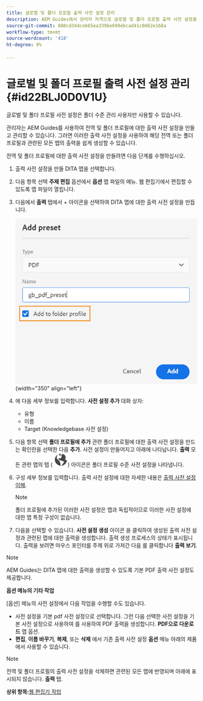 ```yaml
---
title: 글로벌 및 폴더 프로필 출력 사전 설정 관리
description: AEM Guides에서 관리자 자격으로 글로벌 및 폴더 프로필 출력 사전 설정을 만들고, 편집하고, 이름을 바꾸고, 복제하고, 삭제하는 방법에 대해 알아봅니다.
source-git-commit: 880cd344ceb65ea339be699ebcad41c0d62e168a
workflow-type: tm+mt
source-wordcount: '418'
ht-degree: 0%

---
```


# 글로벌 및 폴더 프로필 출력 사전 설정 관리 {#id22BLJ0D0V1U}

글로벌 및 폴더 프로필 사전 설정은 폴더 수준 관리 사용자만 사용할 수 있습니다.

관리자는 AEM Guides를 사용하여 전역 및 폴더 프로필에 대한 출력 사전 설정을 만들고 관리할 수 있습니다. 그러면 이러한 출력 사전 설정을 사용하여 해당 전역 또는 폴더 프로필과 관련된 모든 맵의 출력을 쉽게 생성할 수 있습니다.

전역 및 폴더 프로필에 대한 출력 사전 설정을 만들려면 다음 단계를 수행하십시오.

1. 출력 사전 설정을 만들 DITA 맵을 선택합니다.
1. 다음 항목 선택 **주제 편집** 옵션에서 **옵션** 맵 파일의 메뉴. 웹 편집기에서 편집할 수 있도록 맵 파일이 열립니다.
1. 다음에서 **출력** 탭에서 + 아이콘을 선택하여 DITA 맵에 대한 출력 사전 설정을 만듭니다.

   ![](images/add-global-output-preset.png){width="350" align="left"}

1. 에 다음 세부 정보를 입력합니다. **사전 설정 추가** 대화 상자:
   - 유형
   - 이름
   - Target \(Knowledgebase 사전 설정\)
1. 다음 항목 선택 **폴더 프로필에 추가** 관련 폴더 프로필에 대한 출력 사전 설정을 만드는 확인란을 선택한 다음 **추가**. 사전 설정이 만들어지고 아래에 나타납니다. **출력** 모든 관련 맵의 탭 \( ![](images/global-preset-icon.svg)\) 아이콘은 폴더 프로필 수준 사전 설정을 나타냅니다.
1. 구성 세부 정보를 입력합니다. 출력 사전 설정에 대한 자세한 내용은 [출력 사전 설정 이해](./generate-output-understand-presets.md).

   >[!NOTE]
   >
   > 폴더 프로필에 추가된 이러한 사전 설정은 맵과 독립적이므로 이러한 사전 설정에 대한 맵 특정 구성이 없습니다.

1. 다음을 선택할 수 있습니다. **사전 설정 생성** 아이콘 을 클릭하여 생성된 출력 사전 설정과 관련된 맵에 대한 출력을 생성합니다. 출력 생성 프로세스의 상태가 표시됩니다. 출력을 보려면 마우스 포인터를 주제 위로 가져간 다음 를 클릭합니다 **출력 보기**.

>[!NOTE]
>
> AEM Guides는 DITA 맵에 대한 출력을 생성할 수 있도록 기본 PDF 출력 사전 설정도 제공합니다.

**옵션 메뉴의 기타 작업**

[옵션] 메뉴의 사전 설정에서 다음 작업을 수행할 수도 있습니다.

- 사전 설정을 기본 pdf 사전 설정으로 선택합니다. 그런 다음 선택한 사전 설정을 기본 사전 설정으로 사용하여 를 사용하여 PDF 출력을 생성합니다. **PDF으로 다운로드** 맵 옵션.
- **편집**, **이름 바꾸기**, **복제**, 또는 **삭제** 에서 기존 출력 사전 설정 **옵션** 메뉴 아래의 제품에서 사용할 수 있습니다.

>[!NOTE]
>
> 전역 및 폴더 프로필의 출력 사전 설정을 삭제하면 관련된 모든 맵에 반영되며 아래에 표시되지 않습니다. **출력** 탭.

**상위 항목:**[&#x200B;웹 편집기 작업](web-editor.md)
